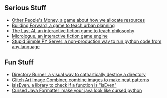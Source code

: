Serious Stuff
-------------

 - [Other People's Money, a game about how we allocate resources](https://kksgandhi.itch.io/other-peoples-money)
 - [Building Forward, a game to teach urban planning](https://github.com/kksgandhi/building-forward)
 - [The Last AI, an interactive fiction game to teach philosophy](https://github.com/kksgandhi/the-last-AI)
 - [Micrologue, an interactive fiction game engine](https://github.com/kksgandhi/micrologue)
 - [Stupid Simple PY Server, a non-production way to run python code from any language](https://github.com/kksgandhi/stupid-simple-py-server)

Fun Stuff
---------
 - [Directory Burner, a visual way to cathartically destroy a directory](https://github.com/kksgandhi/directory-burner)
 - [Glitch Art Image Combiner, combine images to make neat patterns](https://github.com/kksgandhi/glitch_art_image_combiner)
 - [isIsEven, a library to check if a function is "isEven"](https://github.com/kksgandhi/isIsEven)
 - [Cursed Java Formatter, make your java look like cursed python](https://github.com/kksgandhi/java-format-like-python)

